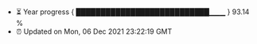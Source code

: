 - ⏳ Year progress { ███████████████████████████▁▁▁ } 93.14 %
- ⏰ Updated on Mon, 06 Dec 2021 23:22:19 GMT

